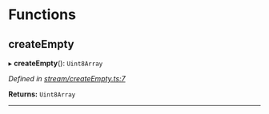 

# Functions

<a id="createempty"></a>

##  createEmpty

▸ **createEmpty**(): `Uint8Array`

*Defined in [stream/createEmpty.ts:7](https://github.com/polkadot-js/common/blob/74744e6/packages/trie-codec/src/stream/createEmpty.ts#L7)*

**Returns:** `Uint8Array`

___


